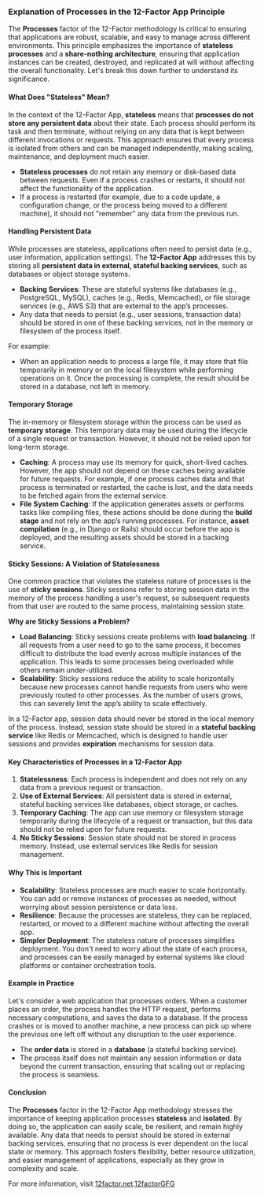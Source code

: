 ### Explanation of **Processes** in the 12-Factor App Principle

The **Processes** factor of the 12-Factor methodology is critical to ensuring that applications are robust, scalable, and easy to manage across different environments. This principle emphasizes the importance of **stateless processes** and a **share-nothing architecture**, ensuring that application instances can be created, destroyed, and replicated at will without affecting the overall functionality. Let's break this down further to understand its significance.

#### **What Does "Stateless" Mean?**

In the context of the 12-Factor App, **stateless** means that **processes do not store any persistent data** about their state. Each process should perform its task and then terminate, without relying on any data that is kept between different invocations or requests. This approach ensures that every process is isolated from others and can be managed independently, making scaling, maintenance, and deployment much easier.

- **Stateless processes** do not retain any memory or disk-based data between requests. Even if a process crashes or restarts, it should not affect the functionality of the application.
- If a process is restarted (for example, due to a code update, a configuration change, or the process being moved to a different machine), it should not "remember" any data from the previous run.

#### **Handling Persistent Data**

While processes are stateless, applications often need to persist data (e.g., user information, application settings). The **12-Factor App** addresses this by storing all **persistent data in external, stateful backing services**, such as databases or object storage systems.

- **Backing Services**: These are stateful systems like databases (e.g., PostgreSQL, MySQL), caches (e.g., Redis, Memcached), or file storage services (e.g., AWS S3) that are external to the app’s processes.
- Any data that needs to persist (e.g., user sessions, transaction data) should be stored in one of these backing services, not in the memory or filesystem of the process itself.

For example:
- When an application needs to process a large file, it may store that file temporarily in memory or on the local filesystem while performing operations on it. Once the processing is complete, the result should be stored in a database, not left in memory.

#### **Temporary Storage**

The in-memory or filesystem storage within the process can be used as **temporary storage**. This temporary data may be used during the lifecycle of a single request or transaction. However, it should not be relied upon for long-term storage.

- **Caching**: A process may use its memory for quick, short-lived caches. However, the app should not depend on these caches being available for future requests. For example, if one process caches data and that process is terminated or restarted, the cache is lost, and the data needs to be fetched again from the external service.
- **File System Caching**: If the application generates assets or performs tasks like compiling files, these actions should be done during the **build stage** and not rely on the app’s running processes. For instance, **asset compilation** (e.g., in Django or Rails) should occur before the app is deployed, and the resulting assets should be stored in a backing service.

#### **Sticky Sessions: A Violation of Statelessness**

One common practice that violates the stateless nature of processes is the use of **sticky sessions**. Sticky sessions refer to storing session data in the memory of the process handling a user's request, so subsequent requests from that user are routed to the same process, maintaining session state.

**Why are Sticky Sessions a Problem?**
- **Load Balancing**: Sticky sessions create problems with **load balancing**. If all requests from a user need to go to the same process, it becomes difficult to distribute the load evenly across multiple instances of the application. This leads to some processes being overloaded while others remain under-utilized.
- **Scalability**: Sticky sessions reduce the ability to scale horizontally because new processes cannot handle requests from users who were previously routed to other processes. As the number of users grows, this can severely limit the app’s ability to scale effectively.

In a 12-Factor app, session data should never be stored in the local memory of the process. Instead, session state should be stored in a **stateful backing service** like Redis or Memcached, which is designed to handle user sessions and provides **expiration** mechanisms for session data.

#### **Key Characteristics of Processes in a 12-Factor App**

1. **Statelessness**: Each process is independent and does not rely on any data from a previous request or transaction.
2. **Use of External Services**: All persistent data is stored in external, stateful backing services like databases, object storage, or caches.
3. **Temporary Caching**: The app can use memory or filesystem storage temporarily during the lifecycle of a request or transaction, but this data should not be relied upon for future requests.
4. **No Sticky Sessions**: Session state should not be stored in process memory. Instead, use external services like Redis for session management.

#### **Why This is Important**

- **Scalability**: Stateless processes are much easier to scale horizontally. You can add or remove instances of processes as needed, without worrying about session persistence or data loss.
- **Resilience**: Because the processes are stateless, they can be replaced, restarted, or moved to a different machine without affecting the overall app.
- **Simpler Deployment**: The stateless nature of processes simplifies deployment. You don't need to worry about the state of each process, and processes can be easily managed by external systems like cloud platforms or container orchestration tools.

#### **Example in Practice**

Let's consider a web application that processes orders. When a customer places an order, the process handles the HTTP request, performs necessary computations, and saves the data to a database. If the process crashes or is moved to another machine, a new process can pick up where the previous one left off without any disruption to the user experience.

- The **order data** is stored in a **database** (a stateful backing service).
- The process itself does not maintain any session information or data beyond the current transaction, ensuring that scaling out or replacing the process is seamless.

#### **Conclusion**

The **Processes** factor in the 12-Factor App methodology stresses the importance of keeping application processes **stateless** and **isolated**. By doing so, the application can easily scale, be resilient, and remain highly available. Any data that needs to persist should be stored in external backing services, ensuring that no process is ever dependent on the local state or memory. This approach fosters flexibility, better resource utilization, and easier management of applications, especially as they grow in complexity and scale.

For more information, visit [12factor.net](https://12factor.net/).[12factorGFG](https://www.geeksforgeeks.org/what-is-twelve-factor-app/)
